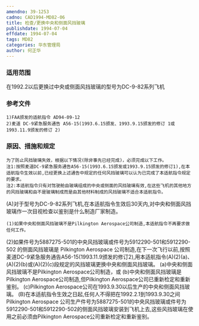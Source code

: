 ```yaml
---
amendno: 39-1253
cadno: CAD1994-MD82-06
title: 检查/更换中央和侧面风挡玻璃
publishdate: 1994-07-04
effdate: 1994-07-04
tags: MD82
categories: 华东管理局
author: 何正华
---
```


### 适用范围 
在1992.2以后更换过中央或侧面风挡玻璃的型号为DC-9-82系列飞机

### 参考文件
    1)FAA颁发的适航指令 AD94-09-12 
    2)麦道 DC-9紧急服务通告 A56-15(1993.6.15颁发、1993.9.15颁发的修订 1或 1993.11.9颁发的修订 2) 

### 原因、措施和规定 
    为了防止风挡玻璃失效，根据以下情况(除非事先已经完成)，必须完成以下工作。 
    注1:按照麦道DC-9紧急服务通告A56-15(1993.6.15颁发或1993.9.15颁发的修订1),在本适航指令生效以前,已经更换上述通告中规定的任何风挡玻璃可以认为已完成了本适航指令规定的要求。 
    注2:本适航指令只有对驾驶舱由玻璃组成的中央或侧面的风挡玻璃有效,在这些飞机的其他地方的风挡玻璃和由不是玻璃制成而是由其他材料制成的风挡玻璃不适合本适航指令。 
(A)对于型号为DC-9-82系列飞机,在本适航指令生效后30天内,对中央和侧面风挡玻璃作一次目视检查以鉴别是什么制造厂家制造。 
  
    (1)如果中央和侧面风挡玻璃不是Pilkington Aerospace公司制造,本适航指令不再要求做任何工作。 
(2)如果件号为5887275-501的中央风挡玻璃或件号为5912290-501和5912290-502 的侧面风挡玻璃是 Pilkington Aerospace 公司制造,在下一次飞行以前,按照麦道DC-9紧急服务通告A56-15(1993.11.9颁发的修订2),用本适航指令(A)(2)(a)、(A)(2)(b)或(A)(2)(c)段规定的风挡玻璃更换中央和侧面风挡玻璃。 
    (a)中央和侧面风挡玻璃不是Pilkington Aerospace公司制造，或 
    (b)中央和侧面风挡玻璃是Pilkington Aerospace公司制造,但Pilkington Aerospace公司已重新检定和重新鉴别。 
    (c)Pilkington Aerospace公司在1993.9.30以后生产的中央和侧面风挡玻璃。 
    (B)在本适航指令生效之日起,任何人不得把在1992.2.1到1993.9.30之间Pilkington Aerospace 公司生产件号为5887275-501的中央风挡玻璃或件号为5912290-501和5912290-502的侧面风挡玻璃安装到飞机上去,这些风挡玻璃在使用之前必须由Pilkington Aerospace公司重新检定和重新鉴别。

